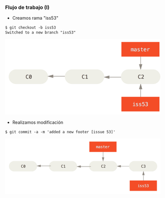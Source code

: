 ### Flujo de trabajo (I)

* Creamos rama "iss53"
```shell
$ git checkout -b iss53
Switched to a new branch "iss53"
```
![asd](./resources/basic-branching-2.png)<!-- .element height="40%" width="40%" -->
* Realizamos modificación
```shell
$ git commit -a -m 'added a new footer [issue 53]'
```
![asd](./resources/basic-branching-3.png)<!-- .element height="50%" width="50%" -->
